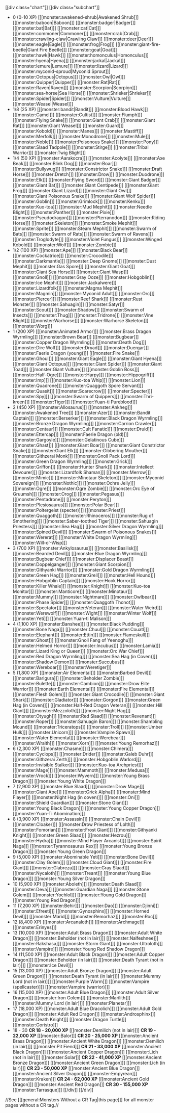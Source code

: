[[div class="chart"]]
[[div class="subchart"]]
+ 0 (0-10 XP)
[[[monster:awakened-shrub|Awakened Shrub]]]
[[[monster:baboon|Baboon]]]
[[[monster:badger|Badger]]]
[[[monster:bat|Bat]]]
[[[monster:cat|Cat]]]
[[[monster:commoner|Commoner]]]
[[[monster:crab|Crab]]]
[[[monster:crawling-claw|Crawling Claw]]]
[[[monster:deer|Deer]]]
[[[monster:eagle|Eagle]]]
[[[monster:frog|Frog]]]
[[[monster:giant-fire-beetle|Giant Fire Beetle]]]
[[[monster:goat|Goat]]]
[[[monster:hawk|Hawk]]]
[[[monster:homonculus|Homonculus]]]
[[[monster:hyena|Hyena]]]
[[[monster:jackal|Jackal]]]
[[[monster:lemure|Lemure]]]
[[[monster:lizard|Lizard]]]
[[[monster:myconid-sproud|Myconid Sprout]]]
[[[monster:Octopus|Octopus]]]
[[[monster:Owl|Owl]]]
[[[monster:Quipper|Quipper]]]
[[[monster:Rat|Rat]]]
[[[monster:Raven|Raven]]]
[[[monster:Scorpion|Scorpion]]]
[[[monster:sea-horse|Sea Horse]]]
[[[monster:Shrieker|Shrieker]]]
[[[monster:Spider|Spider]]]
[[[monster:Vulture|Vulture]]]
[[[monster:Weasel|Weasel]]]
+ 1/8 (25 XP)
[[[monster:bandit|Bandit]]]
[[[monster:Blood Hawk]]]
[[[monster:Camel]]]
[[[monster:Cultist]]]
[[[monster:Flumph]]]
[[[monster:Flying Snake]]]
[[[monster:Giant Crab]]]
[[[monster:Giant Rat]]]
[[[monster:Giant Weasel]]]
[[[monster:Guard]]]
[[[monster:Kobold]]]
[[[monster:Manes]]]
[[[monster:Mastiff]]]
[[[monster:Merfolk]]]
[[[monster:Monodrone]]]
[[[monster:Mule]]]
[[[monster:Noble]]]
[[[monster:Poisonous Snake]]]
[[[monster:Pony]]]
[[[monster:Slaad Tadpole]]]
[[[monster:Stirge]]]
[[[monster:Tribal Warrior]]]
[[[monster:Twig Blight]]]
+ 1/4 (50 XP)
[[[monster:Aarakocra]]]
[[[monster:Acolyte]]]
[[[monster:Axe Beak]]]
[[[monster:Blink Dog]]]
[[[monster:Boar]]]
[[[monster:Bullywug]]]
[[[monster:Constrictor Snake]]]
[[[monster:Draft Horse]]]
[[[monster:Dretch]]]
[[[monster:Drow]]]
[[[monster:Duodrone]]]
[[[monster:Elk]]]
[[[monster:Flying Sword]]]
[[[monster:Giant Badger]]]
[[[monster:Giant Bat]]]
[[[monster:Giant Centipede]]]
[[[monster:Giant Frog]]]
[[[monster:Giant Lizard]]]
[[[monster:Giant Owl]]]
[[[monster:Giant Poisonous Snake]]]
[[[monster:Giant Wolf Spider]]]
[[[monster:Goblin]]]
[[[monster:Grimlock]]]
[[[monster:Kenku]]]
[[[monster:Kuo-toa]]]
[[[monster:Mud Mephit]]]
[[[monster:Needle Blight]]]
[[[monster:Panther]]]
[[[monster:Pixie]]]
[[[monster:Pseudodragon]]]
[[[monster:Pterranodon]]]
[[[monster:Riding Horse]]]
[[[monster:Skeleton]]]
[[[monster:Smoke Mephit]]]
[[[monster:Sprite]]]
[[[monster:Steam Mephit]]]
[[[monster:Swarm of Bats]]]
[[[monster:Swarm of Rats]]]
[[[monster:Swarm of Ravens]]]
[[[monster:Troglodyte]]]
[[[monster:Violet Fungus]]]
[[[monster:Winged Kobold]]]
[[[monster:Wolf]]]
[[[monster:Zombie]]]
+ 1/2 (100 XP)
[[[monster:Ape]]]
[[[monster:Black Bear]]]
[[[monster:Cockatrice]]]
[[[monster:Crocodile]]]
[[[monster:Darkmantle]]]
[[[monster:Deep Gnome]]]
[[[monster:Dust Mephit]]]
[[[monster:Gas Spore]]]
[[[monster:Giant Goat]]]
[[[monster:Giant Sea Horse]]]
[[[monster:Giant Wasp]]]
[[[monster:Gnoll]]]
[[[monster:Gray Ooze]]]
[[[monster:Hobgoblin]]]
[[[monster:Ice Mephit]]]
[[[monster:Jackalwere]]]
[[[monster:Lizardfolk]]]
[[[monster:Magma Mephit]]]
[[[monster:Magmin]]]
[[[monster:Myconid Adult]]]
[[[monster:Orc]]]
[[[monster:Piercer]]]
[[[monster:Reef Shark]]]
[[[monster:Rust Monster]]]
[[[monster:Sahuagin]]]
[[[monster:Satyr]]]
[[[monster:Scout]]]
[[[monster:Shadow]]]
[[[monster:Swarm of Insects]]]
[[[monster:Thug]]]
[[[monster:Tridrone]]]
[[[monster:Vine Blight]]]
[[[monster:Warhorse]]]
[[[monster:Warhorse Skeleton]]]
[[[monster:Worg]]]
+ 1 (200 XP)
[[[monster:Animated Armor]]]
[[[monster:Brass Dragon Wyrmling]]]
[[[monster:Brown Bear]]]
[[[monster:Bugbear]]]
[[[monster:Copper Dragon Wyrmling]]]
[[[monster:Death Dog]]]
[[[monster:Dire Wolf]]]
[[[monster:Dryad]]]
[[[monster:Duergar]]]
[[[monster:Faerie Dragon (young)]]]
[[[monster:Fire Snake]]]
[[[monster:Ghoul]]]
[[[monster:Giant Eagle]]]
[[[monster:Giant Hyena]]]
[[[monster:Giant Octopus]]]
[[[monster:Giant Spider]]]
[[[monster:Giant Toad]]]
[[[monster:Giant Vulture]]]
[[[monster:Goblin Boss]]]
[[[monster:Half-Ogre]]]
[[[monster:Harpy]]]
[[[monster:Hippogriff]]]
[[[monster:Imp]]]
[[[monster:Kuo-toa Whip]]]
[[[monster:Lion]]]
[[[monster:Quadrone]]]
[[[monster:Quaggoth Spore Servant]]]
[[[monster:Quasit]]]
[[[monster:Scarecrow]]]
[[[monster:Specter]]]
[[[monster:Spy]]]
[[[monster:Swarm of Quippers]]]
[[[monster:Thri-kreen]]]
[[[monster:Tiger]]]
[[[monster:Yuan-ti Pureblood]]]
+ 2 (450 XP)
[[[monster:Allosaurus]]]
[[[monster:Ankheg]]]
[[[monster:Awakened Tree]]]
[[[monster:Azer]]]
[[[monster:Bandit Captain]]]
[[[monster:Berserker]]]
[[[monster:Black Dragon Wyrmling]]]
[[[monster:Bronze Dragon Wyrmling]]]
[[[monster:Carrion Crawler]]]
[[[monster:Centaur]]]
[[[monster:Cult Fanatic]]]
[[[monster:Druid]]]
[[[monster:Ettercap]]]
[[[monster:Faerie Dragon (old)]]]
[[[monster:Gargoyle]]]
[[[monster:Gelatinous Cube]]]
[[[monster:Ghast]]]
[[[monster:Giant Boar]]]
[[[monster:Giant Constrictor Snake]]]
[[[monster:Giant Elk]]]
[[[monster:Gibbering Mouther]]]
[[[monster:Githzerai Monk]]]
[[[monster:Gnoll Pack Lord]]]
[[[monster:Green Dragon Wyrmling]]]
[[[monster:Grick]]]
[[[monster:Griffon]]]
[[[monster:Hunter Shark]]]
[[[monster:Intellect Devourer]]]
[[[monster:Lizardfolk Shaman]]]
[[[monster:Merrow]]]
[[[monster:Mimic]]]
[[[monster:Minotaur Skeleton]]]
[[[monster:Myconid Sovereign]]]
[[[monster:Nothic]]]
[[[monster:Ochre Jelly]]]
[[[monster:Ogre]]]
[[[monster:Ogre Zombie]]]
[[[monster:Orc Eye of Gruumsh]]]
[[[monster:Orog]]]
[[[monster:Pegasus]]]
[[[monster:Pentadrone]]]
[[[monster:Peryton]]]
[[[monster:Plesiosaurus]]]
[[[monster:Polar Bear]]]
[[[monster:Poltergeist (specter)]]]
[[[monster:Priest]]]
[[[monster:Quaggoth]]]
[[[monster:Rhinoceros]]]
[[[monster:Rug of Smothering]]]
[[[monster:Saber-toothed Tiger]]]
[[[monster:Sahuagin Priestess]]]
[[[monster:Sea Hag]]]
[[[monster:Silver Dragon Wyrmling]]]
[[[monster:Spined Devil]]]
[[[monster:Swarm of Poisonous Snakes]]]
[[[monster:Wererat]]]
[[[monster:White Dragon Wyrmling]]]
[[[monster:Will-o'-Wisp]]]
+ 3 (700 XP)
[[[monster:Ankylosaurus]]]
[[[monster:Basilisk]]]
[[[monster:Bearded Devil]]]
[[[monster:Blue Dragon Wyrmling]]]
[[[monster:Bugbear Chief]]]
[[[monster:Displacer Beast]]]
[[[monster:Doppelganger]]]
[[[monster:Giant Scorpion]]]
[[[monster:Githyanki Warrior]]]
[[[monster:Gold Dragon Wyrmling]]]
[[[monster:Green Hag]]]
[[[monster:Grell]]]
[[[monster:Hell Hound]]]
[[[monster:Hobgoblin Captain]]]
[[[monster:Hook Horror]]]
[[[monster:Killer Whale]]]
[[[monster:Knight]]]
[[[monster:Kuo-toa Monitor]]]
[[[monster:Manticore]]]
[[[monster:Minotaur]]]
[[[monster:Mummy]]]
[[[monster:Nightmare]]]
[[[monster:Owlbear]]]
[[[monster:Phase Spider]]]
[[[monster:Quaggoth Thonot]]]
[[[monster:Spectator]]]
[[[monster:Veteran]]]
[[[monster:Water Weird]]]
[[[monster:Werewolf]]]
[[[monster:Wight]]]
[[[monster:Winter Wolf]]]
[[[monster:Yeti]]]
[[[monster:Yuan-ti Malison]]]
+ 4 (1,100 XP)
[[[monster:Banshee]]]
[[[monster:Black Pudding]]]
[[[monster:Bone Naga]]]
[[[monster:Chuul]]]
[[[monster:Couatl]]]
[[[monster:Elephant]]]
[[[monster:Ettin]]]
[[[monster:Flameskull]]]
[[[monster:Ghost]]]
[[[monster:Gnoll Fang of Yeenoghu]]]
[[[monster:Helmed Horror]]]
[[[monster:Incubus]]]
[[[monster:Lamia]]]
[[[monster:Lizard King or Queen]]]
[[[monster:Orc War Chief]]]
[[[monster:Red Dragon Wyrmling]]]
[[[monster:Sea Hag (in Coven)]]]
[[[monster:Shadow Demon]]]
[[[monster:Succubus]]]
[[[monster:Wereboar]]]
[[[monster:Weretiger]]]
+ 5 (1,800 XP)
[[[monster:Air Elemental]]]
[[[monster:Barbed Devil]]]
[[[monster:Barlgura]]]
[[[monster:Beholder Zombie]]]
[[[monster:Bulette]]]
[[[monster:Cambion]]]
[[[monster:Drow Elite Warrior]]]
[[[monster:Earth Elemental]]]
[[[monster:Fire Elemental]]]
[[[monster:Flesh Golem]]]
[[[monster:Giant Crocodile]]]
[[[monster:Giant Shark]]]
[[[monster:Gladiator]]]
[[[monster:Gorgon]]]
[[[monster:Green Hag (in Coven)]]]
[[[monster:Half-Red Dragon Veteran]]]
[[[monster:Hill Giant]]]
[[[monster:Mezzoloth]]]
[[[monster:Night Hag]]]
[[[monster:Otyugh]]]
[[[monster:Red Slaad]]]
[[[monster:Revenant]]]
[[[monster:Roper]]]
[[[monster:Sahuagin Baron]]]
[[[monster:Shambling Mound]]]
[[[monster:Triceratops]]]
[[[monster:Troll]]]
[[[monster:Umber Hulk]]]
[[[monster:Unicorn]]]
[[[monster:Vampire Spawn]]]
[[[monster:Water Elemental]]]
[[[monster:Werebear]]]
[[[monster:Wraith]]]
[[[monster:Xorn]]]
[[[monster:Young Remorhaz]]]
+ 6 (2,300 XP)
[[[monster:Chasme]]]
[[[monster:Chimera]]]
[[[monster:Cyclops]]]
[[[monster:Drider]]]
[[[monster:Galeb Duhr]]]
[[[monster:Githzerai Zerth]]]
[[[monster:Hobgoblin Warlord]]]
[[[monster:Invisible Stalker]]]
[[[monster:Kuo-toa Archpriest]]]
[[[monster:Mage]]]
[[[monster:Mammoth]]]
[[[monster:Medusa]]]
[[[monster:Vrock]]]
[[[monster:Wyvern]]]
[[[monster:Young Brass Dragon]]]
[[[monster:Young White Dragon]]]
+ 7 (2,900 XP)
[[[monster:Blue Slaad]]]
[[[monster:Drow Mage]]]
[[[monster:Giant Ape]]]
[[[monster:Grick Alpha]]]
[[[monster:Mind Flayer]]]
[[[monster:Night Hag (in coven)]]]
[[[monster:Oni]]]
[[[monster:Shield Guardian]]]
[[[monster:Stone Giant]]]
[[[monster:Young Black Dragon]]]
[[[monster:Young Copper Dragon]]]
[[[monster:Yuan-Ti Abomination]]]
+ 8 (3,900 XP)
[[[monster:Assassin]]]
[[[monster:Chain Devil]]]
[[[monster:Cloaker]]]
[[[monster:Drow Priestess of Lolth]]]
[[[monster:Fomorian]]]
[[[monster:Frost Giant]]]
[[[monster:Githyanki Knight]]]
[[[monster:Green Slaad]]]
[[[monster:Hezrou]]]
[[[monster:Hydra]]]
[[[monster:Mind Flayer Arcanist]]]
[[[monster:Spirit Naga]]]
[[[monster:Tyrannosaurus Rex]]]
[[[monster:Young Bronze Dragon]]]
[[[monster:Young Green Dragon]]]
+ 9 (5,000 XP)
[[[monster:Abominable Yeti]]]
[[[monster:Bone Devil]]]
[[[monster:Clay Golem]]]
[[[monster:Cloud Giant]]]
[[[monster:Fire Giant]]]
[[[monster:Glabrezu]]]
[[[monster:Gray Slaad]]]
[[[monster:Nycaloth]]]
[[[monster:Treant]]]
[[[monster:Young Blue Dragon]]]
[[[monster:Young Silver Dragon]]]
+ 10 (5,900 XP)
[[[monster:Aboleth]]]
[[[monster:Death Slaad]]]
[[[monster:Deva]]]
[[[monster:Guardian Naga]]]
[[[monster:Stone Golem]]]
[[[monster:Yochlol]]]
[[[monster:Young Gold Dragon]]]
[[[monster:Young Red Dragon]]] 
+ 11 (7,200 XP)
[[[monster:Behir]]]
[[[monster:Dao]]]
[[[monster:Djinni]]]
[[[monster:Efreeti]]]
[[[monster:Gynosphinx]]]
[[[monster:Horned Devil]]]
[[[monster:Marid]]]
[[[monster:Remorhaz]]]
[[[monster:Roc]]]
+ 12 (8,400 XP)
[[[monster:Arcanaloth]]]
[[[monster:Archmage]]]
[[[monster:Erinyes]]]
+ 13 (10,000 XP)
[[[monster:Adult Brass Dragon]]]
[[[monster:Adult White Dragon]]]
[[[monster:Beholder (not in lair)]]]
[[[monster:Nalfeshnee]]]
[[[monster:Rakshasa]]]
[[[monster:Storm Giant]]]
[[[monster:Ultroloth]]]
[[[monster:Vampire]]]
[[[monster:Young Red Shadow Dragon]]]
+ 14 (11,500 XP)
[[[monster:Adult Black Dragon]]]
[[[monster:Adult Copper Dragon]]]
[[[monster:Beholder (in lair)]]]
[[[monster:Death Tyrant (not in lair)]]]
[[[monster:Ice Devil]]]
+ 15 (13,000 XP)
[[[monster:Adult Bronze Dragon]]]
[[[monster:Adult Green Dragon]]]
[[[monster:Death Tyrant (in lair)]]]
[[[monster:Mummy Lord (not in lair)]]]
[[[monster:Purple Worm]]]
[[[monster:Vampire (spellcaster)]]]
[[[monster:Vampire (warrior)]]]
+ 16 (15,000 XP)
[[[monster:Adult Blue Dragon]]]
[[[monster:Adult Silver Dragon]]]
[[[monster:Iron Golem]]]
[[[monster:Marilith]]]
[[[monster:Mummy Lord (in lair)]]]
[[[monster:Planetar]]]
+ 17 (18,000 XP)
[[[monster:Adult Blue Dracolich]]]
[[[monster:Adult Gold Dragon]]]
[[[monster:Adult Red Dragon]]]
[[[monster:Androsphinx]]]
[[[monster:Death Knight]]]
[[[monster:Dragon Turtle]]]
[[[monster:Goristro]]]
+ 18 - 30
**CR 18 - 20,000 XP**
[[[monster:Demilich (not in lair)]]]
**CR 19 - 22,000 XP**
[[[monster:Balor]]]
**CR 20 - 25,000 XP**
[[[monster:Ancient Brass Dragon]]]
[[[monster:Ancient White Dragon]]]
[[[monster:Demilich (in lair)]]]
[[[monster:Pit Fiend]]]
**CR 21 - 33,000 XP**
[[[monster:Ancient Black Dragon]]]
[[[monster:Ancient Copper Dragon]]]
[[[monster:Lich (not in lair)]]]
[[[monster:Solar]]]
**CR 22 - 41,000 XP**
[[[monster:Ancient Bronze Dragon]]]
[[[monster:Ancient Green Dragon]]]
[[[monster:Lich (in lair)]]]
**CR 23 - 50,000 XP**
[[[monster:Ancient Blue Dragon]]]
[[[monster:Ancient Silver Dragon]]]
[[[monster:Empyrean]]]
[[[monster:Kraken]]]
**CR 24 - 62,000 XP**
[[[monster:Ancient Gold Dragon]]]
[[[monster:Ancient Red Dragon]]]
**CR 30 - 155,000 XP**
[[[monster:Tarrasque]]]
[[/div]]
[[/div]]

//See [[[general:Monsters Without a CR Tag|this page]]] for all monster pages without a CR tag.//